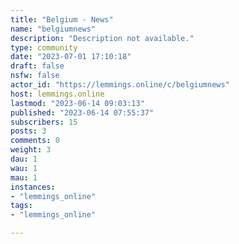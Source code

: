 ```yaml
---
title: "Belgium - News" 
name: "belgiumnews"
description: "Description not available."
type: community
date: "2023-07-01 17:10:18"
draft: false
nsfw: false
actor_id: "https://lemmings.online/c/belgiumnews"
host: lemmings.online
lastmod: "2023-06-14 09:03:13"
published: "2023-06-14 07:55:37"
subscribers: 15
posts: 3
comments: 0
weight: 3
dau: 1
wau: 1
mau: 1
instances:
- "lemmings_online"
tags: 
- "lemmings_online"

---
```

